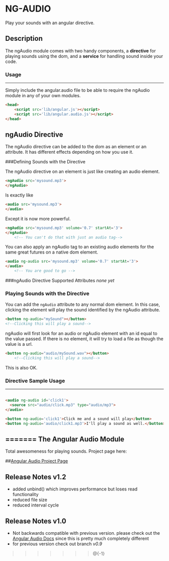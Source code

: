 NG-AUDIO
===

Play your sounds with an angular directive.

Description
---
The ngAudio module comes with two handy components, a **directive** for playing sounds using the dom, and a **service** for handling sound inside your code.

### Usage
-----

Simply include the angular.audio file to be able to require the ngAudio module in any of your own modules.

```html
<head>
	<script src='lib/angular.js'></script>
	<script src='lib/angular.audio.js'></script>
</head>
```

ngAudio Directive
-----
The ngAudio directive can be added to the dom as an element or an attribute. It has different effects depending on how you use it.

###Defining Sounds with the Directive

The ngAudio directive on an element is just like creating an audio element.

```html
<ngAudio src='mysound.mp3'>
</ngAudio>
```

Is exactly like

```html
<audio src='mysound.mp3'>
</audio>
```

Except it is now more powerful.

```html
<ngAudio src='mysound.mp3' volume='0.7' startAt='3'>
</ngAudio>
	<!-- You can't do that with just an audio tag-->
```

You can also apply an ngAudio tag to an existing audio elements for the same great futures on a native dom element.

```html
<audio ng-audio src='mysound.mp3' volume='0.7' startAt='3'>
</audio>
	<!-- You are good to go -->
```

###ngAudio Directive Supported Attributes
*none yet*

### Playing Sounds with the Directive

You can add the `ngAudio` attribute to any normal dom element. In this case, clicking the element will play the sound identified by the ngAudio attribute.

```html
<button ng-audio="mySound"></button>
<!--Clicking this will play a sound-->
```

ngAudio will first look for an audio or ngAudio element with an id equal to the value passed. If there is no element, it will try to load a file as though the value is a url.

```html
<button ng-audio="audio/mySound.wav"></button>
	<!--Clicking this will play a sound-->
```

This is also OK.
### Directive Sample Usage
-----

```html

<audio ng-audio id='click1'>
  <source src="audio/click.mp3" type="audio/mp3">
</audio>

<button ng-audio='click1'>Click me and a sound will play</button>
<button ng-audio='audio/click1.mp3'>I'll play a sound as well.</button>
```
=======
The Angular Audio Module
------

Total awesomeness for playing sounds. Project page here:

##[Angular Audio Project Page](http://danielstern.github.io/ngAudio/)

Release Notes v1.2
-------

- added unbind() which improves performance but loses read functionality
- reduced file size
- reduced interval cycle


Release Notes v1.0
---------
- Not backwards compatible with previous version. please check out the [Angular Audio Docs](http://danielstern.github.io/ngAudio/#/docs) since this is pretty much completely different
- for previous version check out branch *v0.9*
>>>>>>> @{-1}
